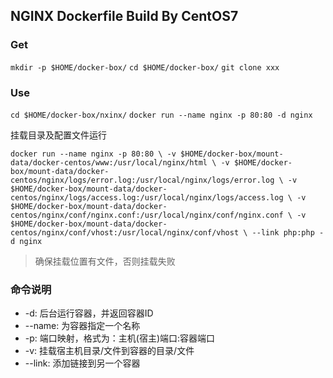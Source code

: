 ## NGINX Dockerfile Build By CentOS7

### Get

`mkdir -p $HOME/docker-box/`
`cd $HOME/docker-box/`
`git clone xxx`

### Use

`cd $HOME/docker-box/nxinx/`
`docker run --name nginx -p 80:80 -d nginx`

挂载目录及配置文件运行

`docker run --name nginx -p 80:80 \
 -v $HOME/docker-box/mount-data/docker-centos/www:/usr/local/nginx/html \
 -v $HOME/docker-box/mount-data/docker-centos/nginx/logs/error.log:/usr/local/nginx/logs/error.log \
 -v $HOME/docker-box/mount-data/docker-centos/nginx/logs/access.log:/usr/local/nginx/logs/access.log \
 -v $HOME/docker-box/mount-data/docker-centos/nginx/conf/nginx.conf:/usr/local/nginx/conf/nginx.conf \
 -v $HOME/docker-box/mount-data/docker-centos/nginx/conf/vhost:/usr/local/nginx/conf/vhost \
 --link php:php -d nginx`

> 确保挂载位置有文件，否则挂载失败

### 命令说明

  - -d: 后台运行容器，并返回容器ID
  - --name: 为容器指定一个名称
  - -p: 端口映射，格式为：主机(宿主)端口:容器端口
  - -v: 挂载宿主机目录/文件到容器的目录/文件
  - --link: 添加链接到另一个容器
 